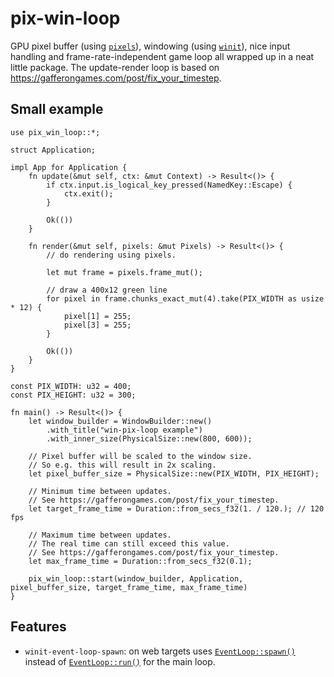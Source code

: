# pix-win-loop

GPU pixel buffer (using [`pixels`][1]), windowing (using [`winit`][2]), nice input handling and frame-rate-independent game loop all wrapped up in a neat little package.
The update-render loop is based on <https://gafferongames.com/post/fix_your_timestep>.

## Small example

```no_run
use pix_win_loop::*;

struct Application;

impl App for Application {
    fn update(&mut self, ctx: &mut Context) -> Result<()> {
        if ctx.input.is_logical_key_pressed(NamedKey::Escape) {
            ctx.exit();
        }

        Ok(())
    }

    fn render(&mut self, pixels: &mut Pixels) -> Result<()> {
        // do rendering using pixels.

        let mut frame = pixels.frame_mut();

        // draw a 400x12 green line
        for pixel in frame.chunks_exact_mut(4).take(PIX_WIDTH as usize * 12) {
            pixel[1] = 255;
            pixel[3] = 255;
        }

        Ok(())
    }
}

const PIX_WIDTH: u32 = 400;
const PIX_HEIGHT: u32 = 300;

fn main() -> Result<()> {
    let window_builder = WindowBuilder::new()
        .with_title("win-pix-loop example")
        .with_inner_size(PhysicalSize::new(800, 600));

    // Pixel buffer will be scaled to the window size.
    // So e.g. this will result in 2x scaling.
    let pixel_buffer_size = PhysicalSize::new(PIX_WIDTH, PIX_HEIGHT);

    // Minimum time between updates.
    // See https://gafferongames.com/post/fix_your_timestep.
    let target_frame_time = Duration::from_secs_f32(1. / 120.); // 120 fps

    // Maximum time between updates.
    // The real time can still exceed this value.
    // See https://gafferongames.com/post/fix_your_timestep.
    let max_frame_time = Duration::from_secs_f32(0.1);

    pix_win_loop::start(window_builder, Application, pixel_buffer_size, target_frame_time, max_frame_time)
}

```

## Features

* `winit-event-loop-spawn`: on web targets uses [`EventLoop::spawn()`][4] instead of [`EventLoop::run()`][3] for the main loop.

[1]: https://crates.io/crates/pixels
[2]: https://crates.io/crates/winit
[3]: https://docs.rs/winit/0.29.5/winit/event_loop/struct.EventLoop.html#method.run
[4]: https://docs.rs/winit/0.29.5/wasm32-unknown-unknown/winit/platform/web/trait.EventLoopExtWebSys.html#tymethod.spawn
